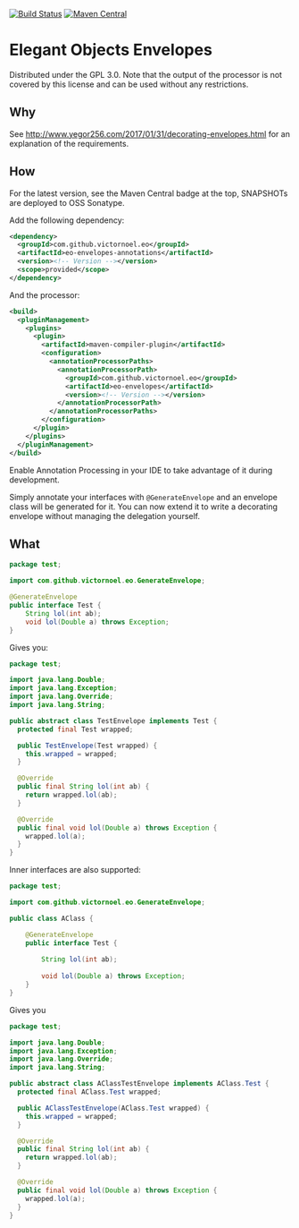 [![Build Status](https://travis-ci.org/victornoel/eo-envelopes.png?branch=master)](https://travis-ci.org/victornoel/eo-envelopes)
[![Maven Central](https://img.shields.io/maven-central/v/com.github.victornoel.eo/eo-envelopes.svg)](http://search.maven.org/#search%7Cga%7C1%7Cg%3A%22com.github.victornoel.eo%22%20AND%20a%3A%22eo-envelopes%22)

# Elegant Objects Envelopes

Distributed under the GPL 3.0.
Note that the output of the processor is not covered by this license and can be used without any restrictions.

## Why

See http://www.yegor256.com/2017/01/31/decorating-envelopes.html for an explanation of the requirements.

## How

For the latest version, see the Maven Central badge at the top, SNAPSHOTs are deployed to OSS Sonatype.

Add the following dependency:

```xml
<dependency>
  <groupId>com.github.victornoel.eo</groupId>
  <artifactId>eo-envelopes-annotations</artifactId>
  <version><!-- Version --></version>
  <scope>provided</scope>
</dependency>
```

And the processor:

```xml
<build>
  <pluginManagement>
    <plugins>
      <plugin>
        <artifactId>maven-compiler-plugin</artifactId>
        <configuration>
          <annotationProcessorPaths>
            <annotationProcessorPath>
              <groupId>com.github.victornoel.eo</groupId>
              <artifactId>eo-envelopes</artifactId>
              <version><!-- Version --></version>
            </annotationProcessorPath>
          </annotationProcessorPaths>
        </configuration>
      </plugin>
    </plugins>
  </pluginManagement>
</build>
```

Enable Annotation Processing in your IDE to take advantage of it during development.

Simply annotate your interfaces with `@GenerateEnvelope` and an envelope class will be generated for it.
You can now extend it to write a decorating envelope without managing the delegation yourself.

## What

```java
package test;

import com.github.victornoel.eo.GenerateEnvelope;

@GenerateEnvelope
public interface Test {
    String lol(int ab);
    void lol(Double a) throws Exception;
}
```

Gives you:

```java
package test;

import java.lang.Double;
import java.lang.Exception;
import java.lang.Override;
import java.lang.String;

public abstract class TestEnvelope implements Test {
  protected final Test wrapped;

  public TestEnvelope(Test wrapped) {
    this.wrapped = wrapped;
  }

  @Override
  public final String lol(int ab) {
    return wrapped.lol(ab);
  }

  @Override
  public final void lol(Double a) throws Exception {
    wrapped.lol(a);
  }
}
```

Inner interfaces are also supported:

```java
package test;

import com.github.victornoel.eo.GenerateEnvelope;

public class AClass {

    @GenerateEnvelope
    public interface Test {
        
        String lol(int ab);
        
        void lol(Double a) throws Exception;
    }
}
```

Gives you

```java
package test;

import java.lang.Double;
import java.lang.Exception;
import java.lang.Override;
import java.lang.String;

public abstract class AClassTestEnvelope implements AClass.Test {
  protected final AClass.Test wrapped;

  public AClassTestEnvelope(AClass.Test wrapped) {
    this.wrapped = wrapped;
  }

  @Override
  public final String lol(int ab) {
    return wrapped.lol(ab);
  }

  @Override
  public final void lol(Double a) throws Exception {
    wrapped.lol(a);
  }
}
```
